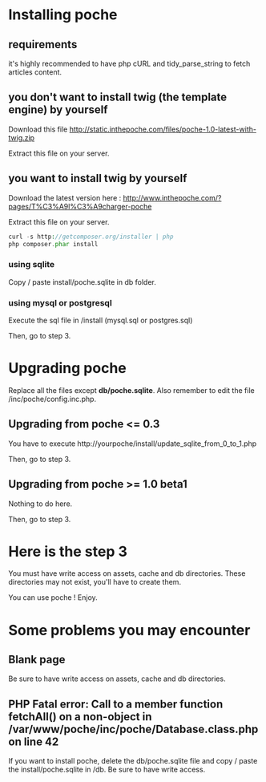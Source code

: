 # Installing poche

## requirements

it's highly recommended to have php cURL and tidy_parse_string to fetch articles content. 

## you don't want to install twig (the template engine) by yourself

Download this file http://static.inthepoche.com/files/poche-1.0-latest-with-twig.zip

Extract this file on your server.

## you want to install twig by yourself 

Download the latest version here : http://www.inthepoche.com/?pages/T%C3%A9l%C3%A9charger-poche

Extract this file on your server.

```php
curl -s http://getcomposer.org/installer | php
php composer.phar install
```

### using sqlite

Copy / paste install/poche.sqlite in db folder.

### using mysql or postgresql

Execute the sql file in /install (mysql.sql or postgres.sql)

Then, go to step 3.

# Upgrading poche

Replace all the files except **db/poche.sqlite**. Also remember to edit the file /inc/poche/config.inc.php.

## Upgrading from poche <= 0.3

You have to execute http://yourpoche/install/update_sqlite_from_0_to_1.php

Then, go to step 3.

## Upgrading from poche >= 1.0 beta1

Nothing to do here. 

Then, go to step 3.

# Here is the step 3

You must have write access on assets, cache and db directories. These directories may not exist, you'll have to create them.

You can use poche ! Enjoy.

# Some problems you may encounter

## Blank page

Be sure to have write access on assets, cache and db directories.

## PHP Fatal error:  Call to a member function fetchAll() on a non-object in /var/www/poche/inc/poche/Database.class.php on line 42

If you want to install poche, delete the db/poche.sqlite file and copy / paste the install/poche.sqlite in /db. Be sure to have write access.
